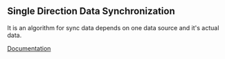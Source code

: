 Single Direction Data Synchronization
---

It is an algorithm for sync data depends on one data source and it's actual data.

[Documentation](https://docs.kosuha606.ru/en/6-singledirectionsync)
